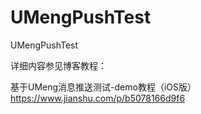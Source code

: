 # UMengPushTest
UMengPushTest

详细内容参见博客教程：

基于UMeng消息推送测试-demo教程（iOS版）
https://www.jianshu.com/p/b5078166d9f6
